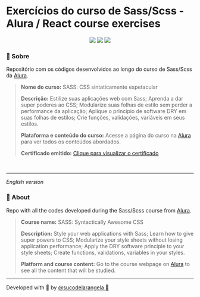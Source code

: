 # Exercícios do curso de Sass/Scss - Alura / React course exercises

<div align='center'>
  <img src="https://img.shields.io/badge/HTML5-E34F26?style=for-the-badge&logo=html5&logoColor=white">
  <img src="https://img.shields.io/badge/CSS3-1572B6?style=for-the-badge&logo=css3&logoColor=white">
  <img src="https://img.shields.io/badge/sass-CC6699?style=for-the-badge&logo=sass&logoColor=white"/>
</div>

### 🔎 Sobre

Repositório com os códigos desenvolvidos ao longo do curso de Sass/Scss da [Alura](https://www.alura.com.br/).

> **Nome do curso:** SASS: CSS sintaticamente espetacular
>
> **Descrição:** Estilize suas aplicações web com Sass; Aprenda a dar super poderes ao CSS; Modularize suas folhas de estilo sem perder a performance da aplicação; Aplique o princípio de software DRY em suas folhas de estilos; Crie funções, validações, variáveis em seus estilos.
>
> **Plataforma e conteúdo do curso:** Acesse a página do curso na [Alura](https://www.alura.com.br/curso-online-sass-css-sintaticamente-espetacular) para ver todos os conteúdos abordados.
>
> **Certificado emitido:** [Clique para visualizar o certificado](https://cursos.alura.com.br/certificate/ce3e9dac-1160-4b59-a3bd-164c6381b3fd)

<br>

---

_English version_

</div>

### 🔎 About

Repo with all the codes developed during the Sass/Scss course from [Alura](https://www.alura.com.br/).

> **Course name:** SASS: Syntactically Awesome CSS
>
> **Description:** Style your web applications with Sass; Learn how to give super powers to CSS; Modularize your style sheets without losing application performance; Apply the DRY software principle to your style sheets; Create functions, validations, variables in your styles.
>
> **Platform and course content:** Go to the course webpage on [Alura](https://www.alura.com.br/curso-online-sass-css-sintaticamente-espetacular) to see all the content that will be studied.

---

Developed with 🧡 by [@sucodelarangela 🍊](https://angelacaldas.vercel.app)
